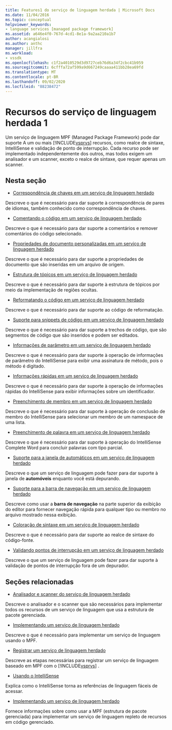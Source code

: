 ```yaml
---
title: Features1 do serviço de linguagem herdada | Microsoft Docs
ms.date: 11/04/2016
ms.topic: conceptual
helpviewer_keywords:
- language services [managed package framework]
ms.assetid: a646e4f0-767d-4cd1-8e1a-9a2aa210a1b7
author: acangialosi
ms.author: anthc
manager: jillfra
ms.workload:
- vssdk
ms.openlocfilehash: c1f2a4010529d3d9727ceb76d6a34f2cbc41b959
ms.sourcegitcommit: 6cfffa72af599a9d667249caaaa411bb28ea69fd
ms.translationtype: MT
ms.contentlocale: pt-BR
ms.lasthandoff: 09/02/2020
ms.locfileid: "88238472"
---
```

# <a name="legacy-language-service-features-1"></a>Recursos do serviço de linguagem herdada 1
Um serviço de linguagem MPF (Managed Package Framework) pode dar suporte A um ou mais [!INCLUDE[vsprvs](../../code-quality/includes/vsprvs_md.md)] recursos, como realce de sintaxe, IntelliSense e validação de ponto de interrupção. Cada recurso pode ser implementado independentemente dos outros, mas todos exigem um analisador e um scanner, exceto o realce de sintaxe, que requer apenas um scanner.

## <a name="in-this-section"></a>Nesta seção
- [Correspondência de chaves em um serviço de linguagem herdado](../../extensibility/internals/brace-matching-in-a-legacy-language-service.md)

 Descreve o que é necessário para dar suporte à correspondência de pares de idiomas, também conhecido como correspondência de chaves.

- [Comentando o código em um serviço de linguagem herdado](../../extensibility/internals/commenting-code-in-a-legacy-language-service.md)

 Descreve o que é necessário para dar suporte a comentários e remover comentários do código selecionado.

- [Propriedades de documento personalizadas em um serviço de linguagem herdado](../../extensibility/internals/custom-document-properties-in-a-legacy-language-service.md)

 Descreve o que é necessário para dar suporte a propriedades de documento que são inseridas em um arquivo de origem.

- [Estrutura de tópicos em um serviço de linguagem herdado](../../extensibility/internals/outlining-in-a-legacy-language-service.md)

 Descreve o que é necessário para dar suporte à estrutura de tópicos por meio da implementação de regiões ocultas.

- [Reformatando o código em um serviço de linguagem herdado](../../extensibility/internals/reformatting-code-in-a-legacy-language-service.md)

 Descreve o que é necessário para dar suporte ao código de reformatação.

- [Suporte para snippets de código em um serviço de linguagem herdado](../../extensibility/internals/support-for-code-snippets-in-a-legacy-language-service.md)

 Descreve o que é necessário para dar suporte a trechos de código, que são segmentos de código que são inseridos e podem ser editados.

- [Informações de parâmetro em um serviço de linguagem herdado](../../extensibility/internals/parameter-info-in-a-legacy-language-service2.md)

 Descreve o que é necessário para dar suporte à operação de informações de parâmetro do IntelliSense para exibir uma assinatura de método, pois o método é digitado.

- [Informações rápidas em um serviço de linguagem herdado](../../extensibility/internals/quick-info-in-a-legacy-language-service.md)

 Descreve o que é necessário para dar suporte à operação de informações rápidas do IntelliSense para exibir informações sobre um identificador.

- [Preenchimento de membro em um serviço de linguagem herdado](../../extensibility/internals/member-completion-in-a-legacy-language-service.md)

 Descreve o que é necessário para dar suporte à operação de conclusão de membro do IntelliSense para selecionar um membro de um namespace de uma lista.

- [Preenchimento de palavra em um serviço de linguagem herdado](../../extensibility/internals/word-completion-in-a-legacy-language-service.md)

 Descreve o que é necessário para dar suporte à operação do IntelliSense Complete Word para concluir palavras com tipo parcial.

- [Suporte para a janela de automáticos em um serviço de linguagem herdado](../../extensibility/internals/support-for-the-autos-window-in-a-legacy-language-service.md)

 Descreve o que um serviço de linguagem pode fazer para dar suporte à janela de **automóveis** enquanto você está depurando.

- [Suporte para a barra de navegação em um serviço de linguagem herdado](../../extensibility/internals/support-for-the-navigation-bar-in-a-legacy-language-service.md)

 Descreve como usar a **barra de navegação** na parte superior da exibição do editor para fornecer navegação rápida para qualquer tipo ou membro no arquivo mostrado nessa exibição.

- [Coloração de sintaxe em um serviço de linguagem herdado](../../extensibility/internals/syntax-colorizing-in-a-legacy-language-service.md)

 Descreve o que é necessário para dar suporte ao realce de sintaxe do código-fonte.

- [Validando pontos de interrupção em um serviço de linguagem herdado](../../extensibility/internals/validating-breakpoints-in-a-legacy-language-service.md)

 Descreve o que um serviço de linguagem pode fazer para dar suporte à validação de pontos de interrupção fora de um depurador.

## <a name="related-sections"></a>Seções relacionadas
- [Analisador e scanner do serviço de linguagem herdado](../../extensibility/internals/legacy-language-service-parser-and-scanner.md)

 Descreve o analisador e o scanner que são necessários para implementar todos os recursos de um serviço de linguagem que usa a estrutura de pacote gerenciada.

- [Implementando um serviço de linguagem herdado](../../extensibility/internals/implementing-a-legacy-language-service2.md)

 Descreve o que é necessário para implementar um serviço de linguagem usando o MPF.

- [Registrar um serviço de linguagem herdado](../../extensibility/internals/registering-a-legacy-language-service1.md)

 Descreve as etapas necessárias para registrar um serviço de linguagem baseado em MPF com o [!INCLUDE[vsprvs](../../code-quality/includes/vsprvs_md.md)] .

- [Usando o IntelliSense](../../ide/using-intellisense.md)

 Explica como o IntelliSense torna as referências de linguagem fáceis de acessar.

- [Implementando um serviço de linguagem herdado](../../extensibility/internals/implementing-a-legacy-language-service1.md)

 Fornece informações sobre como usar a MPF (estrutura de pacote gerenciada) para implementar um serviço de linguagem repleto de recursos em código gerenciado.
